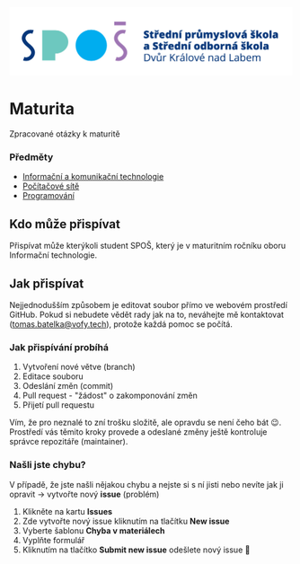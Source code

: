 ![SPOŠ](https://github.com/Vofy/maturita/raw/main/images/spos.jpg "SPOŠ")

# Maturita
Zpracované otázky k maturitě

### Předměty
* [Informační a komunikační technologie](Informa%C4%8Dn%C3%AD%20a%20komunika%C4%8Dn%C3%AD%20technologie)
* [Počítačové sítě](Po%C4%8D%C3%ADta%C4%8Dov%C3%A9%20s%C3%ADt%C4%9B)
* [Programování](Programov%C3%A1n%C3%AD)

## Kdo může přispívat
Přispívat může kterýkoli student SPOŠ, který je v maturitním ročníku oboru Informační technologie.

## Jak přispívat
Nejjednodušším způsobem je editovat soubor přímo ve webovém prostředí GitHub. Pokud si nebudete vědět rady jak na to, neváhejte mě kontaktovat (tomas.batelka@vofy.tech), protože každá pomoc se počítá.

### Jak přispívání probíhá
1. Vytvoření nové větve (branch)
1. Editace souboru
1. Odeslání změn (commit)
1. Pull request - "žádost" o zakomponování změn
1. Přijetí pull requestu

Vím, že pro neznalé to zní trošku složitě, ale opravdu se není čeho bát :wink:. Prostředí vás těmito kroky provede a odeslané změny ještě kontroluje správce repozitáře (maintainer).

### Našli jste chybu?
V případě, že jste našli nějakou chybu a nejste si s ní jisti nebo nevíte jak ji opravit -> vytvořte nový **issue** (problém)

1. Klikněte na kartu **Issues**
1. Zde vytvořte nový issue kliknutím na tlačítku **New issue**
1. Vyberte šablonu **Chyba v materiálech**
1. Vyplňte formulář
1. Kliknutím na tlačítko **Submit new issue** odešlete nový issue :tada:
